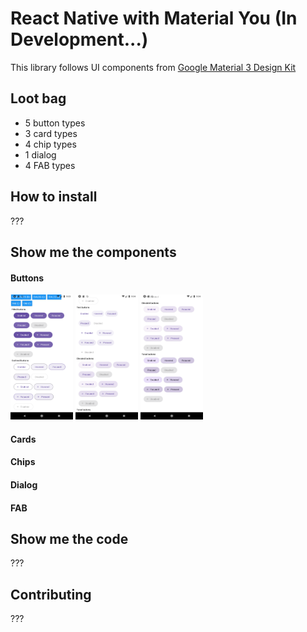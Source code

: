 # React Native with Material You (In Development...)

This library follows UI components
from [Google Material 3 Design Kit](https://www.figma.com/community/file/1035203688168086460)

## Loot bag

* 5 button types
* 3 card types
* 4 chip types
* 1 dialog
* 4 FAB types

## How to install

???

## Show me the components

#### Buttons

<p float="left">
  <img src="screenshots/button-1.png" width="100" height="200" />
  <img src="screenshots/button-2.png" width="100" height="200" />
  <img src="screenshots/button-3.png" width="100" height="200" />
</p>

#### Cards

#### Chips

#### Dialog

#### FAB

## Show me the code

???

## Contributing

???